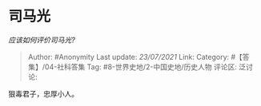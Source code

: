 # 司马光
*应该如何评价司马光?*

> Author: #Anonymity
> Last update: *23/07/2021*
> Link:
> Category: #【答集】/04-社科答集
> Tag: #8-世界史地/2-中国史地/历史人物
> 评论区:
> 泛讨论:

狠毒君子，忠厚小人。

